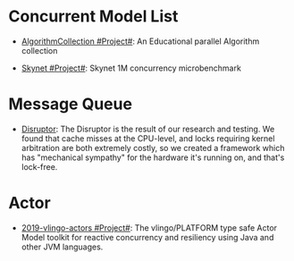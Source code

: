 # Concurrent Model List

- [AlgorithmCollection #Project#](https://github.com/s-hironobu/AlgorithmCollection): An Educational parallel Algorithm collection

- [Skynet #Project#](https://github.com/atemerev/skynet): Skynet 1M concurrency microbenchmark

# Message Queue

- [Disruptor](http://lmax-exchange.github.io/disruptor/): The Disruptor is the result of our research and testing. We found that cache misses at the CPU-level, and locks requiring kernel arbitration are both extremely costly, so we created a framework which has "mechanical sympathy" for the hardware it's running on, and that's lock-free.

# Actor

- [2019-vlingo-actors #Project#](https://github.com/vlingo/vlingo-actors): The vlingo/PLATFORM type safe Actor Model toolkit for reactive concurrency and resiliency using Java and other JVM languages.
